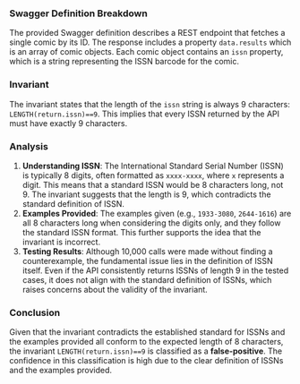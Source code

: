 ### Swagger Definition Breakdown
The provided Swagger definition describes a REST endpoint that fetches a single comic by its ID. The response includes a property `data.results` which is an array of comic objects. Each comic object contains an `issn` property, which is a string representing the ISSN barcode for the comic.

### Invariant
The invariant states that the length of the `issn` string is always 9 characters: `LENGTH(return.issn)==9`. This implies that every ISSN returned by the API must have exactly 9 characters.

### Analysis
1. **Understanding ISSN**: The International Standard Serial Number (ISSN) is typically 8 digits, often formatted as `xxxx-xxxx`, where `x` represents a digit. This means that a standard ISSN would be 8 characters long, not 9. The invariant suggests that the length is 9, which contradicts the standard definition of ISSN.
2. **Examples Provided**: The examples given (e.g., `1933-3080`, `2644-1616`) are all 8 characters long when considering the digits only, and they follow the standard ISSN format. This further supports the idea that the invariant is incorrect.
3. **Testing Results**: Although 10,000 calls were made without finding a counterexample, the fundamental issue lies in the definition of ISSN itself. Even if the API consistently returns ISSNs of length 9 in the tested cases, it does not align with the standard definition of ISSNs, which raises concerns about the validity of the invariant.

### Conclusion
Given that the invariant contradicts the established standard for ISSNs and the examples provided all conform to the expected length of 8 characters, the invariant `LENGTH(return.issn)==9` is classified as a **false-positive**. The confidence in this classification is high due to the clear definition of ISSNs and the examples provided.
